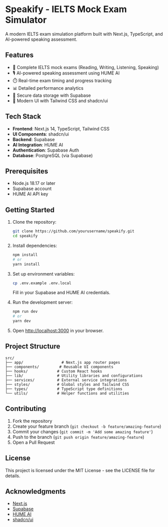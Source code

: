 # Speakify - IELTS Mock Exam Simulator

A modern IELTS exam simulation platform built with Next.js, TypeScript, and AI-powered speaking assessment.

## Features

- 🎯 Complete IELTS mock exams (Reading, Writing, Listening, Speaking)
- 🎙️ AI-powered speaking assessment using HUME AI
- ⏱️ Real-time exam timing and progress tracking
- 📊 Detailed performance analytics
- 💾 Secure data storage with Supabase
- 🎨 Modern UI with Tailwind CSS and shadcn/ui

## Tech Stack

- **Frontend**: Next.js 14, TypeScript, Tailwind CSS
- **UI Components**: shadcn/ui
- **Backend**: Supabase
- **AI Integration**: HUME AI
- **Authentication**: Supabase Auth
- **Database**: PostgreSQL (via Supabase)

## Prerequisites

- Node.js 18.17 or later
- Supabase account
- HUME AI API key

## Getting Started

1. Clone the repository:

   ```bash
   git clone https://github.com/yourusername/speakify.git
   cd speakify
   ```

2. Install dependencies:

   ```bash
   npm install
   # or
   yarn install
   ```

3. Set up environment variables:

   ```bash
   cp .env.example .env.local
   ```

   Fill in your Supabase and HUME AI credentials.

4. Run the development server:

   ```bash
   npm run dev
   # or
   yarn dev
   ```

5. Open [http://localhost:3000](http://localhost:3000) in your browser.

## Project Structure

```
src/
├── app/                 # Next.js app router pages
├── components/         # Reusable UI components
├── hooks/             # Custom React hooks
├── lib/               # Utility libraries and configurations
├── services/          # External service integrations
├── styles/            # Global styles and Tailwind CSS
├── types/             # TypeScript type definitions
└── utils/             # Helper functions and utilities
```

## Contributing

1. Fork the repository
2. Create your feature branch (`git checkout -b feature/amazing-feature`)
3. Commit your changes (`git commit -m 'Add some amazing feature'`)
4. Push to the branch (`git push origin feature/amazing-feature`)
5. Open a Pull Request

## License

This project is licensed under the MIT License - see the LICENSE file for details.

## Acknowledgments

- [Next.js](https://nextjs.org/)
- [Supabase](https://supabase.io/)
- [HUME AI](https://hume.ai/)
- [shadcn/ui](https://ui.shadcn.com/)
